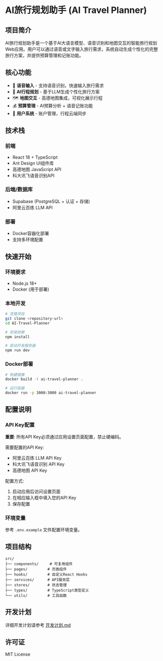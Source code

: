 # AI旅行规划助手 (AI Travel Planner)

## 项目简介

AI旅行规划助手是一个基于AI大语言模型、语音识别和地图交互的智能旅行规划Web应用。用户可以通过语音或文字输入旅行需求，系统自动生成个性化的完整旅行方案，并提供预算管理和记账功能。

## 核心功能

- 🎤 **语音输入** - 支持语音识别，快速输入旅行需求
- 🤖 **AI行程规划** - 基于LLM生成个性化旅行方案
- 🗺️ **地图交互** - 高德地图集成，可视化展示行程
- 💰 **预算管理** - AI预算分析 + 语音记账功能
- 👤 **用户系统** - 账户管理，行程云端同步

## 技术栈

### 前端
- React 18 + TypeScript
- Ant Design UI组件库
- 高德地图 JavaScript API
- 科大讯飞语音识别API

### 后端/数据库
- Supabase (PostgreSQL + 认证 + 存储)
- 阿里云百炼 LLM API

### 部署
- Docker容器化部署
- 支持多环境配置

## 快速开始

### 环境要求
- Node.js 18+
- Docker (用于部署)

### 本地开发
```bash
# 克隆项目
git clone <repository-url>
cd AI-Travel-Planner

# 安装依赖
npm install

# 启动开发服务器
npm run dev
```

### Docker部署
```bash
# 构建镜像
docker build -t ai-travel-planner .

# 运行容器
docker run -p 3000:3000 ai-travel-planner
```

## 配置说明

### API Key配置
**重要**: 所有API Key必须通过应用设置页面配置，禁止硬编码。

需要配置的API Key:
- 阿里云百炼 LLM API Key
- 科大讯飞语音识别 API Key
- 高德地图 API Key

配置方式:
1. 启动应用后访问设置页面
2. 在相应输入框中填入您的API Key
3. 保存配置

### 环境变量
参考 `.env.example` 文件配置环境变量。

## 项目结构

```
src/
├── components/     # 可复用组件
├── pages/         # 页面组件
├── hooks/         # 自定义React Hooks
├── services/      # API服务层
├── stores/        # 状态管理
├── types/         # TypeScript类型定义
└── utils/         # 工具函数
```

## 开发计划

详细开发计划请参考 [开发计划.md](./开发计划.md)

## 许可证

MIT License
